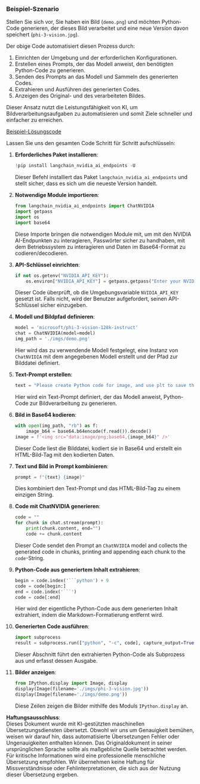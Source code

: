 ### Beispiel-Szenario

Stellen Sie sich vor, Sie haben ein Bild (`demo.png`) und möchten Python-Code generieren, der dieses Bild verarbeitet und eine neue Version davon speichert (`phi-3-vision.jpg`).

Der obige Code automatisiert diesen Prozess durch:

1. Einrichten der Umgebung und der erforderlichen Konfigurationen.
2. Erstellen eines Prompts, der das Modell anweist, den benötigten Python-Code zu generieren.
3. Senden des Prompts an das Modell und Sammeln des generierten Codes.
4. Extrahieren und Ausführen des generierten Codes.
5. Anzeigen des Original- und des verarbeiteten Bildes.

Dieser Ansatz nutzt die Leistungsfähigkeit von KI, um Bildverarbeitungsaufgaben zu automatisieren und somit Ziele schneller und einfacher zu erreichen.

[Beispiel-Lösungscode](../../../../../../code/06.E2E/E2E_Nvidia_NIM_Phi3_Vision.ipynb)

Lassen Sie uns den gesamten Code Schritt für Schritt aufschlüsseln:

1. **Erforderliches Paket installieren**:
    ```python
    !pip install langchain_nvidia_ai_endpoints -U
    ```
    Dieser Befehl installiert das Paket `langchain_nvidia_ai_endpoints` und stellt sicher, dass es sich um die neueste Version handelt.

2. **Notwendige Module importieren**:
    ```python
    from langchain_nvidia_ai_endpoints import ChatNVIDIA
    import getpass
    import os
    import base64
    ```
    Diese Importe bringen die notwendigen Module mit, um mit den NVIDIA AI-Endpunkten zu interagieren, Passwörter sicher zu handhaben, mit dem Betriebssystem zu interagieren und Daten im Base64-Format zu codieren/decodieren.

3. **API-Schlüssel einrichten**:
    ```python
    if not os.getenv("NVIDIA_API_KEY"):
        os.environ["NVIDIA_API_KEY"] = getpass.getpass("Enter your NVIDIA API key: ")
    ```
    Dieser Code überprüft, ob die Umgebungsvariable `NVIDIA_API_KEY` gesetzt ist. Falls nicht, wird der Benutzer aufgefordert, seinen API-Schlüssel sicher einzugeben.

4. **Modell und Bildpfad definieren**:
    ```python
    model = 'microsoft/phi-3-vision-128k-instruct'
    chat = ChatNVIDIA(model=model)
    img_path = './imgs/demo.png'
    ```
    Hier wird das zu verwendende Modell festgelegt, eine Instanz von `ChatNVIDIA` mit dem angegebenen Modell erstellt und der Pfad zur Bilddatei definiert.

5. **Text-Prompt erstellen**:
    ```python
    text = "Please create Python code for image, and use plt to save the new picture under imgs/ and name it phi-3-vision.jpg."
    ```
    Hier wird ein Text-Prompt definiert, der das Modell anweist, Python-Code zur Bildverarbeitung zu generieren.

6. **Bild in Base64 kodieren**:
    ```python
    with open(img_path, "rb") as f:
        image_b64 = base64.b64encode(f.read()).decode()
    image = f'<img src="data:image/png;base64,{image_b64}" />'
    ```
    Dieser Code liest die Bilddatei, kodiert sie in Base64 und erstellt ein HTML-Bild-Tag mit den kodierten Daten.

7. **Text und Bild in Prompt kombinieren**:
    ```python
    prompt = f"{text} {image}"
    ```
    Dies kombiniert den Text-Prompt und das HTML-Bild-Tag zu einem einzigen String.

8. **Code mit ChatNVIDIA generieren**:
    ```python
    code = ""
    for chunk in chat.stream(prompt):
        print(chunk.content, end="")
        code += chunk.content
    ```
    Dieser Code sendet den Prompt an `ChatNVIDIA` model and collects the generated code in chunks, printing and appending each chunk to the `code`-String.

9. **Python-Code aus generiertem Inhalt extrahieren**:
    ```python
    begin = code.index('```python') + 9
    code = code[begin:]
    end = code.index('```')
    code = code[:end]
    ```
    Hier wird der eigentliche Python-Code aus dem generierten Inhalt extrahiert, indem die Markdown-Formatierung entfernt wird.

10. **Generierten Code ausführen**:
    ```python
    import subprocess
    result = subprocess.run(["python", "-c", code], capture_output=True)
    ```
    Dieser Abschnitt führt den extrahierten Python-Code als Subprozess aus und erfasst dessen Ausgabe.

11. **Bilder anzeigen**:
    ```python
    from IPython.display import Image, display
    display(Image(filename='./imgs/phi-3-vision.jpg'))
    display(Image(filename='./imgs/demo.png'))
    ```
    Diese Zeilen zeigen die Bilder mithilfe des Moduls `IPython.display` an.

**Haftungsausschluss**:  
Dieses Dokument wurde mit KI-gestützten maschinellen Übersetzungsdiensten übersetzt. Obwohl wir uns um Genauigkeit bemühen, weisen wir darauf hin, dass automatisierte Übersetzungen Fehler oder Ungenauigkeiten enthalten können. Das Originaldokument in seiner ursprünglichen Sprache sollte als maßgebliche Quelle betrachtet werden. Für kritische Informationen wird eine professionelle menschliche Übersetzung empfohlen. Wir übernehmen keine Haftung für Missverständnisse oder Fehlinterpretationen, die sich aus der Nutzung dieser Übersetzung ergeben.